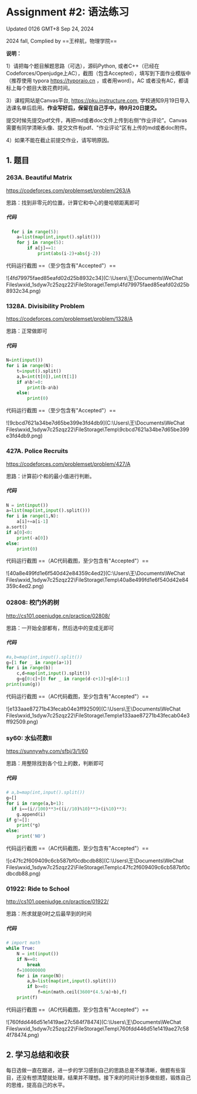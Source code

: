 # Assignment #2: 语法练习

Updated 0126 GMT+8 Sep 24, 2024

2024 fall, Complied by ==王梓航，物理学院==



**说明：**

1）请把每个题目解题思路（可选），源码Python, 或者C++（已经在Codeforces/Openjudge上AC），截图（包含Accepted），填写到下面作业模版中（推荐使用 typora https://typoraio.cn ，或者用word）。AC 或者没有AC，都请标上每个题目大致花费时间。

3）课程网站是Canvas平台, https://pku.instructure.com, 学校通知9月19日导入选课名单后启用。**作业写好后，保留在自己手中，待9月20日提交。**

提交时候先提交pdf文件，再把md或者doc文件上传到右侧“作业评论”。Canvas需要有同学清晰头像、提交文件有pdf、"作业评论"区有上传的md或者doc附件。

4）如果不能在截止前提交作业，请写明原因。



## 1. 题目

### 263A. Beautiful Matrix

https://codeforces.com/problemset/problem/263/A



思路：找到非零元的位置，计算它和中心的曼哈顿距离即可



##### 代码

```python
  for i in range(5):
    a=list(map(int,input().split()))
    for j in range(5):
        if a[j]==1:
            print(abs(i-2)+abs(j-2))

```



代码运行截图 ==（至少包含有"Accepted"）==

![4fd79975faed85eafd02d25b8932c34](C:\Users\王\Documents\WeChat Files\wxid_1sdyw7c25zqz22\FileStorage\Temp\4fd79975faed85eafd02d25b8932c34.png)



### 1328A. Divisibility Problem

https://codeforces.com/problemset/problem/1328/A



思路：正常做即可



##### 代码

```python
N=int(input())
for i in range(N):
    t=input().split()
    a,b=int(t[0]),int(t[1])
    if a%b!=0:
        print(b-a%b)
    else:
        print(0) 

```



代码运行截图 ==（至少包含有"Accepted"）==

![9cbcd7621a34be7d65be399e3fd4db9](C:\Users\王\Documents\WeChat Files\wxid_1sdyw7c25zqz22\FileStorage\Temp\9cbcd7621a34be7d65be399e3fd4db9.png)



### 427A. Police Recruits

https://codeforces.com/problemset/problem/427/A



思路：计算前i个和的最小值进行判断。



##### 代码

```python
N = int(input())
a=list(map(int,input().split()))
for i in range(1,N):
    a[i]+=a[i-1]
a.sort()
if a[0]<0:
    print(-a[0])
else:
    print(0)

```



代码运行截图 ==（AC代码截图，至少包含有"Accepted"）==

![40a8e499fd1e6f540d42e84359c4ed2](C:\Users\王\Documents\WeChat Files\wxid_1sdyw7c25zqz22\FileStorage\Temp\40a8e499fd1e6f540d42e84359c4ed2.png)



### 02808: 校门外的树

http://cs101.openjudge.cn/practice/02808/



思路：一开始全部都有，然后选中的变成无即可



##### 代码

```python
#a,b=map(int,input().split())
g=[1 for _ in range(a+1)]
for i in range(b):
    c,d=map(int,input().split())
    g=g[0:c]+[0 for _ in range(d-c+1)]+g[d+1::]
print(sum(g)) 

```



代码运行截图 ==（AC代码截图，至少包含有"Accepted"）==

![e133aae87271b43fecab04e3ff92509](C:\Users\王\Documents\WeChat Files\wxid_1sdyw7c25zqz22\FileStorage\Temp\e133aae87271b43fecab04e3ff92509.png)



### sy60: 水仙花数II

https://sunnywhy.com/sfbj/3/1/60



思路：用整除找到各个位上的数，判断即可



##### 代码

```python
# a,b=map(int,input().split())
g=[]
for i in range(a,b+1):
  if i==(i//100)**3+((i//10)%10)**3+(i%10)**3:
    g.append(i)
if g!=[]:
    print(*g)
else:
    print('NO')

```



代码运行截图 ==（AC代码截图，至少包含有"Accepted"）==

![c47fc2f609409c6cb587bf0cdbcdb88](C:\Users\王\Documents\WeChat Files\wxid_1sdyw7c25zqz22\FileStorage\Temp\c47fc2f609409c6cb587bf0cdbcdb88.png)





### 01922: Ride to School

http://cs101.openjudge.cn/practice/01922/



思路：所求就是0时之后最早到的时间



##### 代码

```python
# import math
while True:
    N = int(input())
    if N==0:
        break
    f=100000000
    for i in range(N):
        a,b=list(map(int,input().split()))
        if b>=0:
            f=min(math.ceil(3600*(4.5/a)+b),f)
    print(f)

```



代码运行截图 ==（AC代码截图，至少包含有"Accepted"）==

![760fdd446d51e1419ae27c584f78474](C:\Users\王\Documents\WeChat Files\wxid_1sdyw7c25zqz22\FileStorage\Temp\760fdd446d51e1419ae27c584f78474.png)



## 2. 学习总结和收获

每日选做一直在跟进，进一步的学习感到自己的思路总是不够清晰，做题有些盲目，还没有想清楚就处理，结果并不理想。接下来的时间计划多做些题，锻炼自己的思维，提高自己的水平。